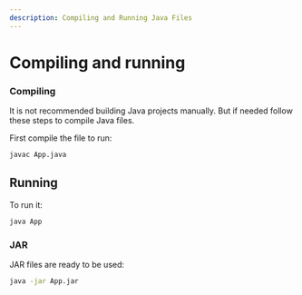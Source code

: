 ```yaml
---
description: Compiling and Running Java Files
---
```


# Compiling and running

### Compiling

It is not recommended building Java projects manually. But if needed follow these steps to compile Java files.

First compile the file to run:

```bash
javac App.java
```

## Running

To run it:

```bash
java App
```

### JAR

JAR files are ready to be used:

```bash
java -jar App.jar
```

